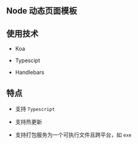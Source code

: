 ## Node 动态页面模板



## 使用技术

* Koa

* Typescipt

* Handlebars 


## 特点

* 支持 `Typescript`

* 支持热更新

* 支持打包服务为一个可执行文件且跨平台，如 `exe`
